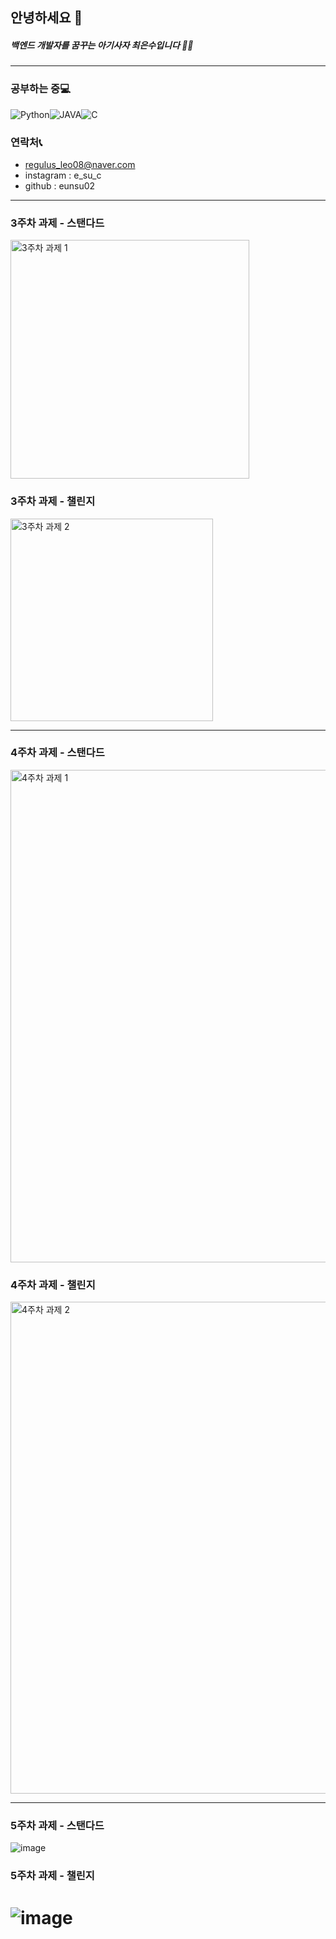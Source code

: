 ## 안녕하세요 🦁
##### 백엔드 개발자를 꿈꾸는 아기사자 최은수입니다 🌟🌈

--------

###  공부하는 중💻
<img alt="Python" src ="https://img.shields.io/badge/ -Python-blue"/><img alt="JAVA" src ="https://img.shields.io/badge/ -JAVA-yellow"/><img alt="C" src ="https://img.shields.io/badge/ -C-lightgrey"/>

### 연락처📞
- regulus_leo08@naver.com
- instagram : e_su_c
- github : eunsu02
----------------
### 3주차 과제 - 스탠다드
<img width="382" alt="3주차 과제 1" src="https://user-images.githubusercontent.com/101704889/227251331-fca32453-87f9-4bf1-82a9-e76d620970e7.PNG">

### 3주차 과제 - 챌린지
<img width="324" alt="3주차 과제 2" src="https://user-images.githubusercontent.com/101704889/227251400-81fdb39c-28ac-4590-b3e7-c784ecfc271f.PNG">

-----------------------
### 4주차 과제 - 스탠다드
<img width="788" alt="4주차 과제 1" src="https://user-images.githubusercontent.com/101704889/229288431-9ac41d34-a702-4f64-b47c-69df20063f5a.PNG">

### 4주차 과제 - 챌린지
<img width="787" alt="4주차 과제 2" src="https://user-images.githubusercontent.com/101704889/229288452-9652ce56-5130-43d4-8171-4e2fc7caf632.PNG">

------------------------

### 5주차 과제 - 스탠다드
![image](https://user-images.githubusercontent.com/101704889/230342779-baf2fb70-4b77-4413-90ad-76b38795d19e.png)

### 5주차 과제 - 챌린지
![image](https://user-images.githubusercontent.com/101704889/230342832-326d7ec6-81c3-4807-a8f2-7473d5a5dac6.png)
=======
